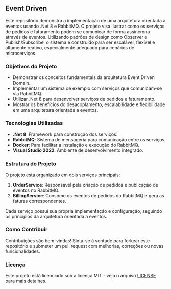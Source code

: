 ## Event Driven

Este repositório demonstra a implementação de uma arquitetura orientada a eventos usando .Net 8 e RabbitMQ. O projeto visa ilustrar como os serviços de pedidos e faturamento podem se comunicar de forma assíncrona através de eventos. Utilizando padrões de design como Observer e Publish/Subscribe, o sistema é construído para ser escalável, flexível e altamente reativo, especialmente adequado para cenários de microserviços.

### Objetivos do Projeto

- Demonstrar os conceitos fundamentais da arquitetura Event Driven Domain.
- Implementar um sistema de exemplo com serviços que comunicam-se via RabbitMQ.
- Utilizar .Net 8 para desenvolver serviços de pedidos e faturamento.
- Mostrar os benefícios do desacoplamento, escalabilidade e flexibilidade em uma arquitetura orientada a eventos.

### Tecnologias Utilizadas

- **.Net 8**: Framework para construção dos serviços.
- **RabbitMQ**: Sistema de mensageria para comunicação entre os serviços.
- **Docker**: Para facilitar a instalação e execução do RabbitMQ.
- **Visual Studio 2022**: Ambiente de desenvolvimento integrado.

### Estrutura do Projeto

O projeto está organizado em dois serviços principais:

1. **OrderService**: Responsável pela criação de pedidos e publicação de eventos no RabbitMQ.
2. **BillingService**: Consome os eventos de pedidos do RabbitMQ e gera as faturas correspondentes.

Cada serviço possui sua própria implementação e configuração, seguindo os princípios da arquitetura orientada a eventos.

### Como Contribuir

Contribuições são bem-vindas! Sinta-se à vontade para forkear este repositório e submeter um pull request com melhorias, correções ou novas funcionalidades.

### Licença

Este projeto está licenciado sob a licença MIT - veja o arquivo [LICENSE](LICENSE) para mais detalhes.
